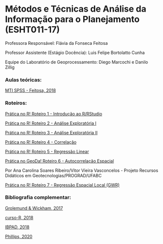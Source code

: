 # Métodos e Técnicas de Análise da Informação para o Planejamento (ESHT011-17)

Professora Responsável: Flávia da Fonseca Feitosa

Professor Assistente (Estágio Docência): Luis Felipe Bortolatto Cunha

Equipe do Laboratório de Geoprocessamento: Diego Marcochi e Danilo Zillig

### Aulas teóricas:

[MTI SPSS - Feitosa, 2018](https://flaviafeitosa.wordpress.com/teaching/bpt-mti/)

### Roteiros:

[Prática no R! Roteiro 1 - Introdução ao R/RStudio](https://luisfelipebr.github.io/mti2020/roteiros/roteiro1.html)

[Prática no R! Roteiro 2 - Análise Exploratória I](https://luisfelipebr.github.io/mti2020/roteiros/roteiro2.html)

[Prática no R! Roteiro 3 - Análise Exploratória II](https://luisfelipebr.github.io/mti2020/roteiros/roteiro3.html)

[Prática no R! Roteiro 4 - Correlação](https://luisfelipebr.github.io/mti2020/roteiros/roteiro4.html)

[Prática no R! Roteiro 5 - Regressão Linear](https://luisfelipebr.github.io/mti2020/roteiros/roteiro5.html)

[Prática no GeoDa! Roteiro 6 - Autocorrelação Espacial](https://www.youtube.com/watch?v=1FpBFUxmbkc&t)

Por Ana Carolina Soares Ribeiro/Vitor Vieira Vasconcelos - Projeto Recursos Didáticos em Geotecnologias/PROGRAD/UFABC

[Prática no R! Roteiro 7 - Regressão Espacial Local (GWR)](https://luisfelipebr.github.io/mti2020/roteiros/roteiro7.html)

### Bibliografia complementar:

[Grolemund & Wickham, 2017](https://r4ds.had.co.nz/)

[curso-R, 2018](https://material.curso-r.com/)

[IBPAD, 2018](https://cdr.ibpad.com.br/cdr-intro.pdf)

[Phillips, 2020](https://jonnyphillips.github.io/Ciencia_de_Dados/)
